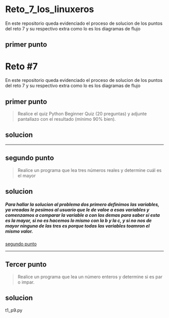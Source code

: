 # Reto_7_los_linuxeros

En este repositorio queda evidenciado el proceso de solucion de los puntos del reto 7 y su respectivo extra como lo es los diagramas de flujo

## **primer punto**

# **Reto #7**

En este repositorio queda evidenciado el proceso de solucion de los puntos del reto 7 y su respectivo extra como lo es los diagramas de flujo

## **primer punto**

>Realice el quiz Python Beginner Quiz (20 preguntas) y adjunte pantallazo con el resultado (mínimo 90% bien).

## **solucion**
***
## **segundo punto**

>Realice un programa que lea tres números reales y determine cuál es el mayor

## **solucion**

##### Para hallar la solucion al problema dos primero definimos las variables, ya vreadas le pesimos al usuario que le de valoe a esas variables y comenzamos a comparar la variable a con las demas para saber si esta es la mayor, si no es hacemos lo mismo con la b y la c, y si no nos de mayor ninguna de las tres es porque todas las variables toamron el mismo valor.

[segundo punto](t1_p9.py)

***
## **Tercer punto**

>Realice un programa que lea un número enteros y determine si es par o impar.

## **solucion**
t1_p9.py
#####


